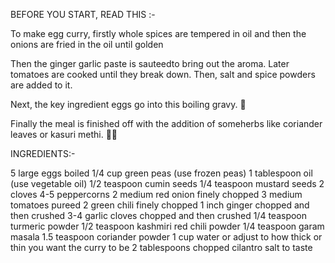 BEFORE YOU START, READ THIS :-

To make egg curry, firstly whole spices are tempered in oil and then the onions are fried in the oil until golden

Then the ginger garlic paste is sauteedto bring out the aroma. Later tomatoes are cooked until they break down. Then, salt and spice powders are added to it.

Next, the key ingredient eggs go into this boiling gravy. 🤤 

Finally the meal is finished off with the addition of someherbs like coriander leaves or kasuri methi. 🌿😋

INGREDIENTS:-

5 large eggs boiled
1/4 cup green peas (use frozen peas)
1 tablespoon oil (use vegetable oil)
1/2 teaspoon cumin seeds
1/4 teaspoon mustard seeds
2 cloves
4-5 peppercorns
2 medium red onion finely chopped
3 medium tomatoes pureed
2 green chili finely chopped
1 inch ginger chopped and then crushed
3-4 garlic cloves chopped and then crushed
1/4 teaspoon turmeric powder
1/2 teaspoon kashmiri red chili powder
1/4 teaspoon garam masala
1.5 teaspoon coriander powder
1 cup water or adjust to how thick or thin you want the curry to be
2 tablespoons chopped cilantro
salt to taste